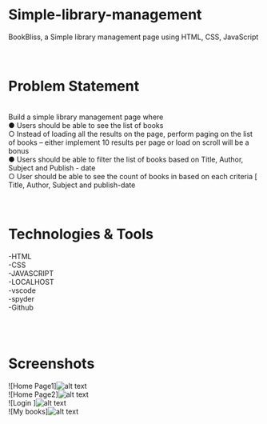 # Simple-library-management
BookBliss, a Simple library management page using HTML, CSS, JavaScript
<br>
<br>
<br>


# Problem Statement
 <br /> 
Build a simple library management page where <br>
  ● Users should be able to see the list of books <br>
  ○ Instead of loading all the results on the page, perform paging on the list of books – either implement 10 results per page or load on scroll will be a bonus
 <br>  ● Users should be able to filter the list of books based on Title, Author, Subject and Publish - date
<br>   ○ User should be able to see the count of books in based on each criteria [ Title, Author, Subject and publish-date
 <br>
 <br>
 <br>


# Technologies & Tools
 -HTML <br>
 -CSS <br>
 -JAVASCRIPT <br>
 -LOCALHOST <br>
 -vscode <br>
 -spyder <br>
 -Github
 
<br>
<br>


 # Screenshots
 ![Home Page1]![alt text](<Screenshot 2025-04-26 at 2.38.03 PM.png>)<br>
![Home Page2]![alt text](<Screenshot 2025-04-26 at 2.38.17 PM.png>)<br>
![Login ]![alt text](<Screenshot 2025-04-26 at 2.38.45 PM.png>)<br>
![My books]![alt text](<Screenshot 2025-04-26 at 3.36.59 PM.png>)<br>

  
  


  
